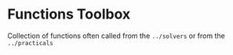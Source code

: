 # Functions Toolbox 

Collection of functions often called from the `../solvers` or from the `../practicals` 
